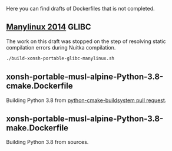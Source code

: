 Here you can find drafts of Dockerfiles that is not completed.

## [Manylinux 2014](https://github.com/pypa/manylinux) GLIBC

The work on this draft was stopped on the step of resolving static compilation errors during Nuitka compilation.

```bash
./build-xonsh-portable-glibc-manylinux.sh
```

## xonsh-portable-musl-alpine-Python-3.8-cmake.Dockerfile

Building Python 3.8 from [python-cmake-buildsystem pull request](https://github.com/python-cmake-buildsystem/python-cmake-buildsystem/pull/267).

## xonsh-portable-musl-alpine-Python-3.8-make.Dockerfile

Building Python 3.8 from sources.
